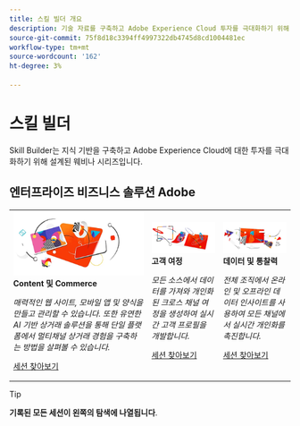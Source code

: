 ```yaml
---
title: 스킬 빌더 개요
description: 기술 자료를 구축하고 Adobe Experience Cloud 투자를 극대화하기 위해 녹화된 웨비나 시리즈입니다.
source-git-commit: 75f8d18c3394ff4997322db4745d8cd1004481ec
workflow-type: tm+mt
source-wordcount: '162'
ht-degree: 3%

---
```


# 스킬 빌더

Skill Builder는 지식 기반을 구축하고 Adobe Experience Cloud에 대한 투자를 극대화하기 위해 설계된 웨비나 시리즈입니다.

## 엔터프라이즈 비즈니스 솔루션 Adobe

<table>
<tr>
  <td>
    <img alt="Content 및 Commerce" src="assets/commerce.png" />
    <div>
      <strong>Content 및 Commerce</strong>
    </div>
    <p>
    <em>매력적인 웹 사이트, 모바일 앱 및 양식을 만들고 관리할 수 있습니다. 또한 유연한 AI 기반 상거래 솔루션을 통해 단일 플랫폼에서 멀티채널 상거래 경험을 구축하는 방법을 살펴볼 수 있습니다.</em>
    <p>
    <a href="https://experienceleague.adobe.com/docs/events/skill-builder-recordings/content-and-commerce/overview.html" class="spectrum-Button spectrum-Button--outline spectrum-Button--primary spectrum-Button--sizeM">
      <span class="spectrum-Button-label has-no-wrap has-text-weight-bold">세션 찾아보기</span>
    </a>
  </td>
  <td>
    <img alt="고객 여정" src="assets/customer-journey.png" />
    <div>
      <strong>고객 여정</strong>
    </div>
    <p>
    <em>모든 소스에서 데이터를 가져와 개인화된 크로스 채널 여정을 생성하여 실시간 고객 프로필을 개발합니다.</em>
    <p>
    <a href="https://experienceleague.adobe.com/docs/events/skill-builder-recordings/customer-journeys/overview.html?lang=en" class="spectrum-Button spectrum-Button--outline spectrum-Button--primary spectrum-Button--sizeM">
      <span class="spectrum-Button-label has-no-wrap has-text-weight-bold">세션 찾아보기</span>
    </a>
  </td>
  <td>
    <img alt="데이터 및 통찰력" src="assets/data-insights.png" />
    <div>
      <strong>데이터 및 통찰력</strong>
    </div>
    <p>
    <em>전체 조직에서 온라인 및 오프라인 데이터 인사이트를 사용하여 모든 채널에서 실시간 개인화를 촉진합니다.</em>
    <p>
    <a href="https://experienceleague.adobe.com/docs/events//data-and-insights/overview.html?lang=en" class="spectrum-Button spectrum-Button--outline spectrum-Button--primary spectrum-Button--sizeM">
      <span class="spectrum-Button-label has-no-wrap has-text-weight-bold">세션 찾아보기</span>
    </a>
  </td>  
</tr>
</table>

>[!TIP]
>
>**기록된 모든 세션이 왼쪽의 탐색에 나열됩니다**.
